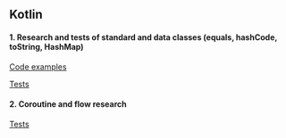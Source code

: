 ## Kotlin

#### 1. Research and tests of standard and data classes (equals, hashCode, toString, HashMap)

[Code examples](../app/src/main/java/pt/amn/knowledgebase/research/ClassesStandartMethodsResearch.kt)

[Tests](../app/src/test/java/pt/amn/knowledgebase/research/ClassesStandartMethodsResearchTest.kt)

#### 2. Coroutine and flow research

[Tests](../app/src/test/java/pt/amn/knowledgebase/research/CoroutinesAndFlowTest.kt)